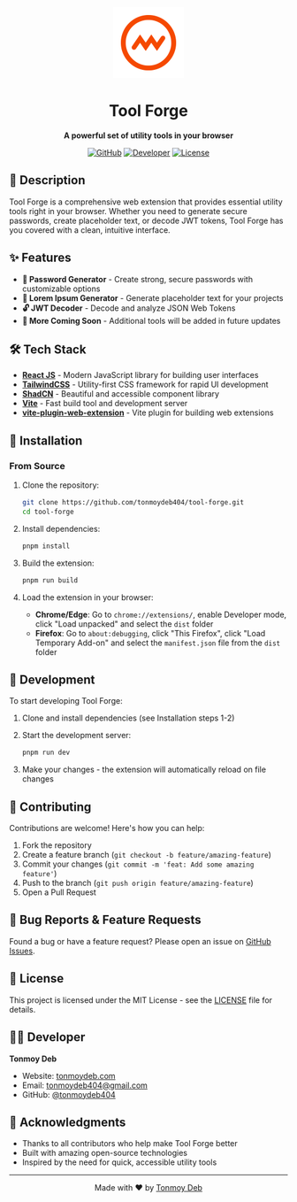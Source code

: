 <div align="center">
<img src="./public/logo.svg" alt="Tool Forge Icon" width="128" height="128">
  
# Tool Forge
**A powerful set of utility tools in your browser**
  
[![GitHub](https://img.shields.io/badge/GitHub-Repository-blue?style=flat-square&logo=github)](https://github.com/tonmoydeb404/tool-forge)
[![Developer](https://img.shields.io/badge/Developer-Tonmoy%20Deb-green?style=flat-square)](https://tonmoydeb.com)
[![License](https://img.shields.io/badge/License-MIT-yellow?style=flat-square)](#license)
</div>

## 📖 Description

Tool Forge is a comprehensive web extension that provides essential utility tools right in your browser. Whether you need to generate secure passwords, create placeholder text, or decode JWT tokens, Tool Forge has you covered with a clean, intuitive interface.

## ✨ Features

- **🔐 Password Generator** - Create strong, secure passwords with customizable options
- **📝 Lorem Ipsum Generator** - Generate placeholder text for your projects
- **🔓 JWT Decoder** - Decode and analyze JSON Web Tokens
- **🚀 More Coming Soon** - Additional tools will be added in future updates

## 🛠 Tech Stack

- **[React JS](https://reactjs.org/)** - Modern JavaScript library for building user interfaces
- **[TailwindCSS](https://tailwindcss.com/)** - Utility-first CSS framework for rapid UI development
- **[ShadCN](https://ui.shadcn.com/)** - Beautiful and accessible component library
- **[Vite](https://vitejs.dev/)** - Fast build tool and development server
- **[vite-plugin-web-extension](https://github.com/aklinker1/vite-plugin-web-extension)** - Vite plugin for building web extensions

## 🚀 Installation

### From Source

1. Clone the repository:

   ```bash
   git clone https://github.com/tonmoydeb404/tool-forge.git
   cd tool-forge
   ```

2. Install dependencies:

   ```bash
   pnpm install
   ```

3. Build the extension:

   ```bash
   pnpm run build
   ```

4. Load the extension in your browser:
   - **Chrome/Edge**: Go to `chrome://extensions/`, enable Developer mode, click "Load unpacked" and select the `dist` folder
   - **Firefox**: Go to `about:debugging`, click "This Firefox", click "Load Temporary Add-on" and select the `manifest.json` file from the `dist` folder

## 🔧 Development

To start developing Tool Forge:

1. Clone and install dependencies (see Installation steps 1-2)

2. Start the development server:

   ```bash
   pnpm run dev
   ```

3. Make your changes - the extension will automatically reload on file changes

## 🤝 Contributing

Contributions are welcome! Here's how you can help:

1. Fork the repository
2. Create a feature branch (`git checkout -b feature/amazing-feature`)
3. Commit your changes (`git commit -m 'feat: Add some amazing feature'`)
4. Push to the branch (`git push origin feature/amazing-feature`)
5. Open a Pull Request

## 🐛 Bug Reports & Feature Requests

Found a bug or have a feature request? Please open an issue on [GitHub Issues](https://github.com/tonmoydeb404/tool-forge/issues).

## 📝 License

This project is licensed under the MIT License - see the [LICENSE](LICENSE) file for details.

## 👨‍💻 Developer

**Tonmoy Deb**

- Website: [tonmoydeb.com](https://tonmoydeb.com)
- Email: [tonmoydeb404@gmail.com](mailto:tonmoydeb404@gmail.com)
- GitHub: [@tonmoydeb404](https://github.com/tonmoydeb404)

## 🙏 Acknowledgments

- Thanks to all contributors who help make Tool Forge better
- Built with amazing open-source technologies
- Inspired by the need for quick, accessible utility tools

---

<div align="center">
  Made with ❤️ by <a href="https://tonmoydeb.com">Tonmoy Deb</a>
</div>
